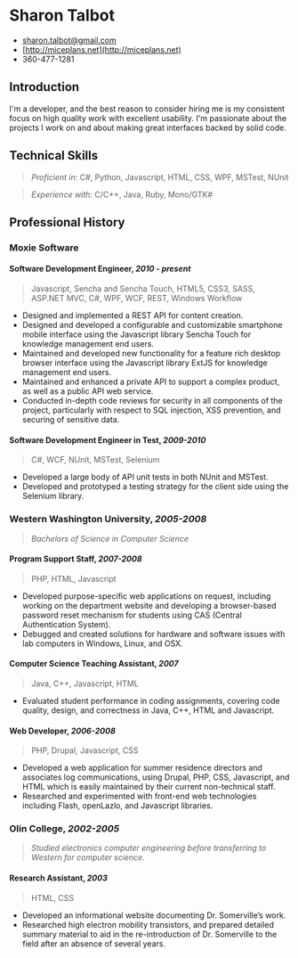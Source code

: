 # Sharon Talbot #
* <sharon.talbot@gmail.com>
* [http://miceplans.net](http://miceplans.net)
* 360-477-1281

## Introduction ##
I'm a developer, and the best reason to consider hiring me is my consistent focus on high quality work with excellent usability.  I'm passionate about the projects I work on and about making great interfaces backed by solid code.

## Technical Skills ##

 > *Proficient in*: C#, Python, Javascript, HTML, CSS, WPF, MSTest, NUnit
 
 > *Experience with*: C/C++, Java, Ruby, Mono/GTK#

## Professional History 
### Moxie Software
#### Software Development Engineer,  *2010 - present*
 
 >  Javascript, Sencha and Sencha Touch, HTML5, CSS3, SASS, ASP.NET MVC, C#, WPF, WCF, REST, Windows Workflow

* Designed and implemented a REST API for content creation.
* Designed and developed a configurable and customizable smartphone mobile interface using the Javascript library Sencha Touch for knowledge management end users.
* Maintained and developed new functionality for a feature rich desktop browser interface using the Javascript library ExtJS for knowledge management end users.
* Maintained and enhanced a private API to support a complex product, as well as a public API web service.
* Conducted in-depth code reviews for security in all components of the project, particularly with respect to SQL injection, XSS prevention, and securing of sensitive data.

#### Software Development Engineer in Test, *2009-2010*

> C#, WCF, NUnit, MSTest, Selenium

* Developed a large body of API unit tests in both NUnit and MSTest.
* Developed and prototyped a testing strategy for the client side using the Selenium library.

### Western Washington University,  *2005-2008*

> *Bachelors of Science in Computer Science*

#### Program Support Staff, *2007-2008*

>  PHP, HTML, Javascript

* Developed purpose-specific web applications on request, including working on the department website and developing a browser-based password reset mechanism for students using CAS (Central Authentication System).
* Debugged and created solutions for hardware and software issues with lab computers in Windows, Linux, and OSX.

#### Computer Science Teaching Assistant, *2007*

> Java, C++, Javascript, HTML

* Evaluated student performance in coding assignments, covering code quality, design, and correctness in Java, C++, HTML and Javascript.

#### Web Developer, *2006-2008*

> PHP, Drupal, Javascript, CSS

* Developed a web application for summer residence directors and associates log communications, using Drupal, PHP, CSS, Javascript, and HTML which is easily maintained by their current non-technical staff.
* Researched and experimented with front-end web technologies including Flash, openLazlo, and Javascript libraries.

### Olin College, *2002-2005*

> *Studied electronics computer engineering before transferring to Western for computer science.*

#### Research Assistant, *2003*

> HTML, CSS

* Developed an informational website documenting Dr. Somerville’s work.
* Researched high electron mobility transistors, and prepared detailed summary material to aid in the  re-introduction of Dr. Somerville to the field after an absence of several years.


